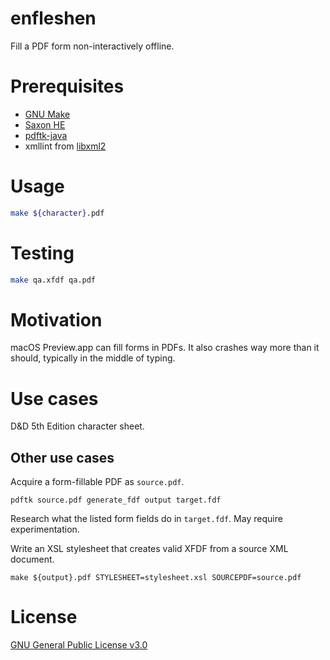 # enfleshen

Fill a PDF form non-interactively offline.

# Prerequisites

- [GNU Make](https://www.gnu.org/software/make/)
- [Saxon HE](https://saxon.sourceforge.net/)
- [pdftk-java](https://gitlab.com/pdftk-java/pdftk)
- xmllint from [libxml2](http://xmlsoft.org/)

# Usage

```sh
make ${character}.pdf
```

# Testing

```sh
make qa.xfdf qa.pdf
```

# Motivation

macOS Preview.app can fill forms in PDFs.  It also crashes way more
than it should, typically in the middle of typing.

# Use cases

D&D 5th Edition character sheet.

## Other use cases

Acquire a form-fillable PDF as `source.pdf`.

```
pdftk source.pdf generate_fdf output target.fdf
```

Research what the listed form fields do in `target.fdf`.  May require
experimentation.

Write an XSL stylesheet that creates valid XFDF from a source XML
document.

```
make ${output}.pdf STYLESHEET=stylesheet.xsl SOURCEPDF=source.pdf
```

# License 

[GNU General Public License v3.0](LICENSE.txt)
